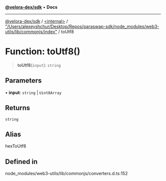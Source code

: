 [**@velora-dex/sdk**](../../../../README.md) • **Docs**

***

[@velora-dex/sdk](../../../../globals.md) / [\<internal\>](../../../README.md) / ["/Users/alexeyshchur/Desktop/Repos/paraswap-sdk/node\_modules/web3-utils/lib/commonjs/index"](../README.md) / toUtf8

# Function: toUtf8()

> **toUtf8**(`input`): `string`

## Parameters

• **input**: `string` \| `Uint8Array`

## Returns

`string`

## Alias

hexToUtf8

## Defined in

node\_modules/web3-utils/lib/commonjs/converters.d.ts:152
